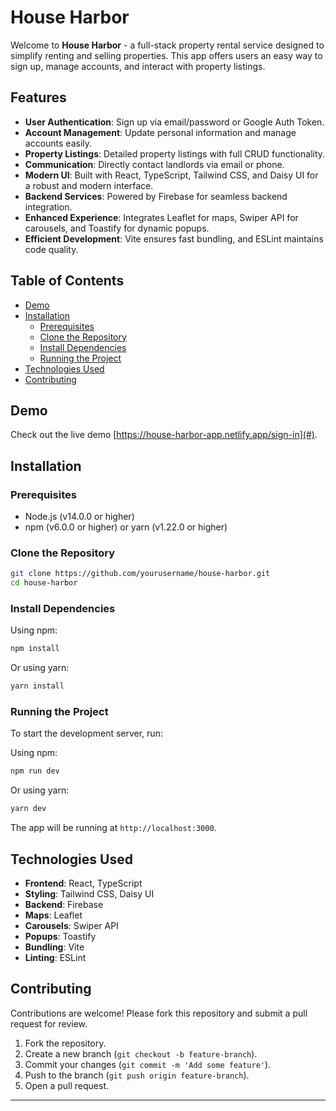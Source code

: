 # House Harbor

Welcome to **House Harbor** - a full-stack property rental service designed to simplify renting and selling properties. This app offers users an easy way to sign up, manage accounts, and interact with property listings.

## Features

- **User Authentication**: Sign up via email/password or Google Auth Token.
- **Account Management**: Update personal information and manage accounts easily.
- **Property Listings**: Detailed property listings with full CRUD functionality.
- **Communication**: Directly contact landlords via email or phone.
- **Modern UI**: Built with React, TypeScript, Tailwind CSS, and Daisy UI for a robust and modern interface.
- **Backend Services**: Powered by Firebase for seamless backend integration.
- **Enhanced Experience**: Integrates Leaflet for maps, Swiper API for carousels, and Toastify for dynamic popups.
- **Efficient Development**: Vite ensures fast bundling, and ESLint maintains code quality.

## Table of Contents

- [Demo](#demo)
- [Installation](#installation)
  - [Prerequisites](#prerequisites)
  - [Clone the Repository](#clone-the-repository)
  - [Install Dependencies](#install-dependencies)
  - [Running the Project](#running-the-project)
- [Technologies Used](#technologies-used)
- [Contributing](#contributing)

## Demo

Check out the live demo [https://house-harbor-app.netlify.app/sign-in](#).

## Installation

### Prerequisites

- Node.js (v14.0.0 or higher)
- npm (v6.0.0 or higher) or yarn (v1.22.0 or higher)

### Clone the Repository

```bash
git clone https://github.com/yourusername/house-harbor.git
cd house-harbor
```

### Install Dependencies

Using npm:

```bash
npm install
```

Or using yarn:

```bash
yarn install
```

### Running the Project

To start the development server, run:

Using npm:

```bash
npm run dev
```

Or using yarn:

```bash
yarn dev
```

The app will be running at `http://localhost:3000`.

## Technologies Used

- **Frontend**: React, TypeScript
- **Styling**: Tailwind CSS, Daisy UI
- **Backend**: Firebase
- **Maps**: Leaflet
- **Carousels**: Swiper API
- **Popups**: Toastify
- **Bundling**: Vite
- **Linting**: ESLint

## Contributing

Contributions are welcome! Please fork this repository and submit a pull request for review.

1. Fork the repository.
2. Create a new branch (`git checkout -b feature-branch`).
3. Commit your changes (`git commit -m 'Add some feature'`).
4. Push to the branch (`git push origin feature-branch`).
5. Open a pull request.

---
